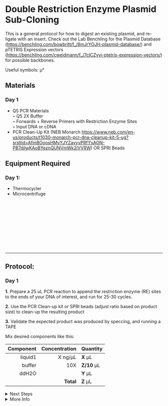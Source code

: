 Double Restriction Enzyme Plasmid Sub-Cloning
================================================================================
This is a general protocol for how to digest an existing plasmid, and re-ligate with 
an insert. Check out the Lab Benchling for the Plasmid Database (https://benchling.com/bowbritt/f_/8mJrYOJH-plasmid-database/) 
and pTETRIS Expression vectors (https://benchling.com/cweidmann/f_/7cICZyyi-ptetris-expression-vectors/) for possible backbones.


Useful symbols: µ°

Materials
--------------------------------------------------------------------------------
### Day 1 
  * Q5 PCR Materials  
    ◦ Q5 2X Buffer   
    ◦ Forwards + Reverse Primers with Restriction Enzyme Sites  
    ◦ Input DNA or cDNA  
  * PCR Clean-Up Kit (NEB Monarch https://www.neb.com/en-us/products/t1030-monarch-pcr-dna-cleanup-kit-5-ug?srsltid=AfmBOoosHMyYJYZayyvPRfYxAON-PB7djlwKAoBYeznQUNVmWk2iVVRW) OR SPRI Beads  

Equipment Required
--------------------------------------------------------------------------------
### Day 1:
  * Thermocycler
  * Microcentrifuge

<br/><br/><br/><br/><br/><br/><br/><br/><br/>


___
Protocol:
--------------------------------------------------------------------------------
### Day 1
**1.** Prepare a 25 uL PCR reaction to append the restriction enzyme (RE) sites to the ends of your DNA of interest, and run for 25-30 cycles.

 **2.** Use the PCR Clean-up kit or SPRI beads (adjust ratio based on product size) to clean-up the resulting product

 **3.** Validate the expected product was produced by speccing, and running a TAPE

Mix desired components like this:

  | Component | Concentration | Quantity | 
  | ---------: | ---------: | :---------- |
  | liquid1 | X ng/µL | **X**  µL | 
  | buffer | 10X | **Z/10**  µL |
  | ddH2O || **Y**  µL |
  || **Total** | **Z** µL |
  
  <!-- : in the pipes specify justification -->
  <!-- **X** bolds the inside -->
<!-- The text below creates dropdown lists for links to next steps or hyperlinks -->

<details>
  <summary>Next Steps</summary>
  
</p> <a href="./path-to-file/file1.ext">
LINK1 NAME</a>

</p> <a href="./path-to-other-file/file2.ext">
LINK2 NAME</a>

</details>

<details>
  <summary>More Info</summary>
  
  <a href="https://www.website.com/just-copy-paste-your-target-website-here.html">
WEBSITE LINK NAME</a>  

</details>
